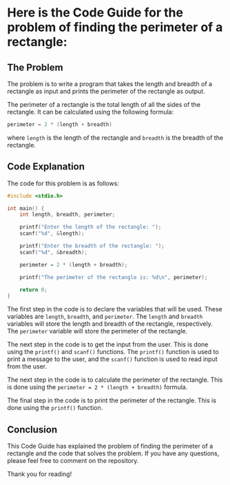 # Here is the Code Guide for the problem of finding the perimeter of a rectangle:

## The Problem

The problem is to write a program that takes the length and breadth of a rectangle as input and prints the perimeter of the rectangle as output.

The perimeter of a rectangle is the total length of all the sides of the rectangle. It can be calculated using the following formula:

```c
perimeter = 2 * (length + breadth)
```

where `length` is the length of the rectangle and `breadth` is the breadth of the rectangle.

## Code Explanation

The code for this problem is as follows:

```c
#include <stdio.h>

int main() {
    int length, breadth, perimeter;

    printf("Enter the length of the rectangle: ");
    scanf("%d", &length);

    printf("Enter the breadth of the rectangle: ");
    scanf("%d", &breadth);

    perimeter = 2 * (length + breadth);

    printf("The perimeter of the rectangle is: %d\n", perimeter);

    return 0;
}
```

The first step in the code is to declare the variables that will be used. These variables are `length`, `breadth`, and `perimeter`. The `length` and `breadth` variables will store the length and breadth of the rectangle, respectively. The `perimeter` variable will store the perimeter of the rectangle.

The next step in the code is to get the input from the user. This is done using the `printf()` and `scanf()` functions. The `printf()` function is used to print a message to the user, and the `scanf()` function is used to read input from the user.

The next step in the code is to calculate the perimeter of the rectangle. This is done using the `perimeter = 2 * (length + breadth)` formula.

The final step in the code is to print the perimeter of the rectangle. This is done using the `printf()` function.

## Conclusion

This Code Guide has explained the problem of finding the perimeter of a rectangle and the code that solves the problem. If you have any questions, please feel free to comment on the repository.

Thank you for reading!